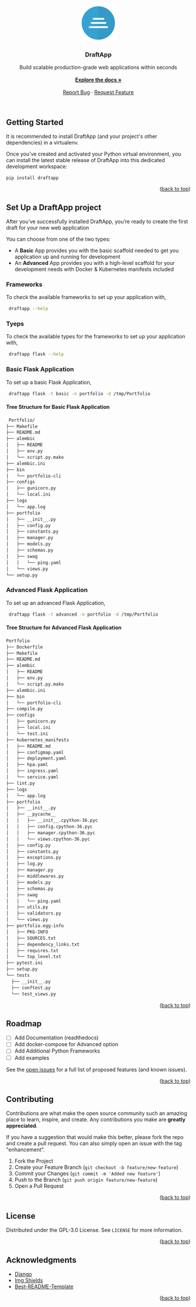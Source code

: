 <div id="top"></div>

<!-- Shields here -->

<!-- PROJECT LOGO -->
<br />
<div align="center">
  <a href="https://github.com/ratanboddu/draftapp">
    <img src="images/logo.png" alt="Logo" width="100" height="100">
  </a>

  <h3 align="center">DraftApp</h3>

  <p align="center">
    Build scalable production-grade web applications within seconds<br />
    <br />
    <a href="https://github.com/ratanboddu/draftapp"><strong>Explore the docs »</strong></a>
    <br />
    <br />
    <a href="https://github.com/ratanboddu/draftapp/issues">Report Bug</a>
    ·
    <a href="https://github.com/ratanboddu/draftapp/issues">Request Feature</a>
  </p>
</div><br />

Getting Started
------------
It is recommended to install DraftApp (and your project's other dependencies) in a virtualenv.

Once you’ve created and activated your Python virtual environment, you can install the latest stable release of DraftApp into this dedicated development workspace:

```
pip install draftapp
```


<p align="right">(<a href="#top">back to top</a>)</p>



Set Up a DraftApp project
------------
After you’ve successfully installed DraftApp, you’re ready to create the first draft for your new web application

You can choose from one of the two types:

* A **Basic** App provides you with the basic scaffold needed to get you application up and running for development
* An **Advanced** App provides you with a high-level scaffold for your development needs with Docker & Kubernetes manifests included


### Frameworks

To check the available frameworks to set up your application with,

  ```sh
   draftapp --help
   ```
   
### Tyeps

To check the available types for the frameworks to set up your application with,

  ```sh
   draftapp flask --help
   ```
   
### Basic Flask Application

To set up a basic Flask Application,

  ```sh
   draftapp flask -t basic -n portfolio -d /tmp/Portfolio
   ```
#### Tree Structure for Basic Flask Application
  ```sh
   Portfolio/
├── Makefile
├── README.md
├── alembic
│   ├── README
│   ├── env.py
│   └── script.py.mako
├── alembic.ini
├── bin
│   └── portfolio-cli
├── configs
│   ├── gunicorn.py
│   └── local.ini
├── logs
│   └── app.log
├── portfolio
│   ├── __init__.py
│   ├── config.py
│   ├── constants.py
│   ├── manager.py
│   ├── models.py
│   ├── schemas.py
│   ├── swag
│   │   └── ping.yaml
│   └── views.py
└── setup.py
   ```

### Advanced Flask Application

To set up an advanced Flask Application,

  ```sh
   draftapp flask -t advanced -n portfolio -d /tmp/Portfolio
   ```
#### Tree Structure for Advanced Flask Application
  ```sh
  Portfolio
├── Dockerfile
├── Makefile
├── README.md
├── alembic
│   ├── README
│   ├── env.py
│   └── script.py.mako
├── alembic.ini
├── bin
│   └── portfolio-cli
├── compile.py
├── configs
│   ├── gunicorn.py
│   ├── local.ini
│   └── test.ini
├── kubernetes_manifests
│   ├── README.md
│   ├── configmap.yaml
│   ├── deployment.yaml
│   ├── hpa.yaml
│   ├── ingress.yaml
│   └── service.yaml
├── lint.py
├── logs
│   └── app.log
├── portfolio
│   ├── __init__.py
│   ├── __pycache__
│   │   ├── __init__.cpython-36.pyc
│   │   ├── config.cpython-36.pyc
│   │   ├── manager.cpython-36.pyc
│   │   └── views.cpython-36.pyc
│   ├── config.py
│   ├── constants.py
│   ├── exceptions.py
│   ├── log.py
│   ├── manager.py
│   ├── middlewares.py
│   ├── models.py
│   ├── schemas.py
│   ├── swag
│   │   └── ping.yaml
│   ├── utils.py
│   ├── validators.py
│   └── views.py
├── portfolio.egg-info
│   ├── PKG-INFO
│   ├── SOURCES.txt
│   ├── dependency_links.txt
│   ├── requires.txt
│   └── top_level.txt
├── pytest.ini
├── setup.py
└── tests
    ├── __init__.py
    ├── conftest.py
    └── test_views.py
  ```


  

<p align="right">(<a href="#top">back to top</a>)</p>


<!-- ROADMAP -->
## Roadmap

- [ ] Add Documentation (readthedocs)
- [ ] Add docker-compose for Advanced option
- [ ] Add Additional Python Frameworks
- [ ] Add examples

See the [open issues](https://github.com/ratanboddu/draftapp/issues) for a full list of proposed features (and known issues).

<p align="right">(<a href="#top">back to top</a>)</p>



<!-- CONTRIBUTING -->
## Contributing

Contributions are what make the open source community such an amazing place to learn, inspire, and create. Any contributions you make are **greatly appreciated**.

If you have a suggestion that would make this better, please fork the repo and create a pull request. You can also simply open an issue with the tag "enhancement".

1. Fork the Project
2. Create your Feature Branch (`git checkout -b feature/new-feature`)
3. Commit your Changes (`git commit -m 'Added new feature'`)
4. Push to the Branch (`git push origin feature/new-feature`)
5. Open a Pull Request

<p align="right">(<a href="#top">back to top</a>)</p>



<!-- LICENSE -->
## License

Distributed under the GPL-3.0 License. See `LICENSE` for more information.

<p align="right">(<a href="#top">back to top</a>)</p>


<!-- ACKNOWLEDGMENTS -->
## Acknowledgments

* [Django](https://www.djangoproject.com/)
* [Img Shields](https://shields.io)
* [Best-README-Template](https://github.com/othneildrew/Best-README-Template)

<p align="right">(<a href="#top">back to top</a>)</p>
